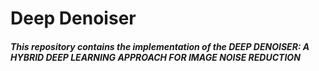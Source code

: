 # Deep Denoiser
<h5>This repository contains the implementation of the <b>DEEP DENOISER: A HYBRID DEEP LEARNING APPROACH FOR IMAGE NOISE REDUCTION
</b></h5>
